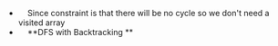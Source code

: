 *     Since constraint is that there will be no cycle so we don't need a visited array
*     **DFS with Backtracking **
​